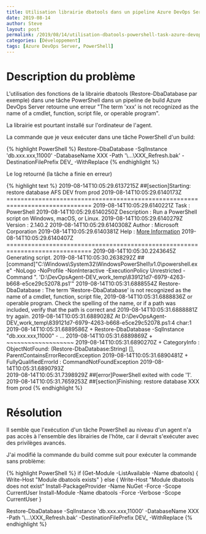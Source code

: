 ```yaml
---
title: Utilisation librairie dbatools dans un pipeline Azure DevOps Server
date: 2019-08-14
author: Steve
layout: post
permalink: /2019/08/14/utilisation-dbatools-powershell-task-azure-devops-server/
categories: [Développement]
tags: [Azure DevOps Server, PowerShell]
---
```

# Description du problème

L'utilisation des fonctions de la librairie dbatools (Restore-DbaDatabase par exemple) dans une tâche PowerShell dans un pipeline de build Azure DevOps Server retourne une erreur "The term 'xxx' is not recognized as the name of a cmdlet, function, script file, or operable program".

La librairie est pourtant installé sur l'ordinateur de l'agent.

La commande que je veux exécuter dans une tâche PowerShell d'un build:

{% highlight PowerShell %}
Restore-DbaDatabase -SqlInstance 'db.xxx.xxx,11000' -DatabaseName XXX -Path '\\...\XXX_Refresh.bak' -DestinationFilePrefix DEV_ -WithReplace
{% endhighlight %}

Le log retourné (la tâche a finie en erreur)

{% highlight text %}
2019-08-14T10:05:29.6137215Z ##[section]Starting: restore database AFS DEV from prod
2019-08-14T10:05:29.6140173Z ==============================================================================
2019-08-14T10:05:29.6140221Z Task         : PowerShell
2019-08-14T10:05:29.6140250Z Description  : Run a PowerShell script on Windows, macOS, or Linux.
2019-08-14T10:05:29.6140279Z Version      : 2.140.2
2019-08-14T10:05:29.6140308Z Author       : Microsoft Corporation
2019-08-14T10:05:29.6140381Z Help         : [More Information](https://go.microsoft.com/fwlink/?LinkID=613736)
2019-08-14T10:05:29.6140407Z ==============================================================================
2019-08-14T10:05:30.2243645Z Generating script.
2019-08-14T10:05:30.2638292Z ##[command]"C:\Windows\System32\WindowsPowerShell\v1.0\powershell.exe" -NoLogo -NoProfile -NonInteractive -ExecutionPolicy Unrestricted -Command ". 'D:\DevOpsAgent-DEV\_work\_temp\839121d7-6979-4263-b668-e5ce29c52078.ps1'"
2019-08-14T10:05:31.6888554Z Restore-DbaDatabase : The term 'Restore-DbaDatabase' is not recognized as the name of a cmdlet, function, script file, 
2019-08-14T10:05:31.6888836Z or operable program. Check the spelling of the name, or if a path was included, verify that the path is correct and 
2019-08-14T10:05:31.6888881Z try again.
2019-08-14T10:05:31.6889028Z At D:\DevOpsAgent-DEV\_work\_temp\839121d7-6979-4263-b668-e5ce29c52078.ps1:4 char:1
2019-08-14T10:05:31.6889586Z + Restore-DbaDatabase -SqlInstance "db.xxx.xxx,11000" - ...
2019-08-14T10:05:31.6889869Z + ~~~~~~~~~~~~~~~~~~~
2019-08-14T10:05:31.6890270Z     + CategoryInfo          : ObjectNotFound: (Restore-DbaDatabase:String) [], ParentContainsErrorRecordException
2019-08-14T10:05:31.6890481Z     + FullyQualifiedErrorId : CommandNotFoundException
2019-08-14T10:05:31.6890793Z  
2019-08-14T10:05:31.7398929Z ##[error]PowerShell exited with code '1'.
2019-08-14T10:05:31.7659253Z ##[section]Finishing: restore database XXX from prod
{% endhighlight %}

# Résolution

Il semble que l'exécution d'un tâche PowerShell au niveau d'un agent n'a pas accès à l'ensemble des librairies de l'hôte, car il devrait s'exécuter avec des privilèges avancés.

J'ai modifié la commande du build comme suit pour exécuter la commande sans problème:

{% highlight PowerShell %}
if (Get-Module -ListAvailable -Name dbatools) {
    Write-Host "Module dbatools exists"
} 
else {
    Write-Host "Module dbatools does not exist"
    Install-PackageProvider -Name NuGet -Force -Scope CurrentUser
    Install-Module -Name dbatools -Force -Verbose -Scope CurrentUser
}

Restore-DbaDatabase -SqlInstance 'db.xxx.xxx,11000' -DatabaseName XXX -Path '\\...\XXX_Refresh.bak' -DestinationFilePrefix DEV_ -WithReplace
{% endhighlight %}
